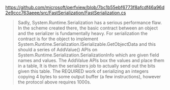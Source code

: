 https://github.com/microsoft/perfview/blob/7bc1b55ebf6773f8afcdf46a96d2e9ccc763aeee/src/FastSerialization/FastSerialization.cs

> Sadly, System.Runtime.Serialization has a serious performance flaw. In the scheme created there, the basic contract between an object and the serializer is fundamentally heavy. For serialization the contract is for the object to implement System.Runtime.Serialization.ISerializable.GetObjectData and this should a series of AddValue() APIs on System.Runtime.Serialization.SerializationInfo which are given field names and values. The AddValue APIs box the values and place them in a table, It is then the serializers job to actually send out the bits given this table. The REQUIRED work of serializing an integers copying 4 bytes to some output buffer (a few instructions), however the protocol above requires 1000s.

